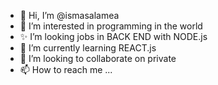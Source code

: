 - 👋 Hi, I’m @ismasalamea
- 👀 I’m interested in programming in the world
- ✨ I’m looking jobs in BACK END with NODE.js
- 🌱 I’m currently learning REACT.js
- 💞️ I’m looking to collaborate on private
- 📫 How to reach me ...

<!---
ismasalamea/ismasalamea is a ✨ special ✨ repository because its `README.md` (this file) appears on your GitHub profile.
You can click the Preview link to take a look at your changes.
--->
